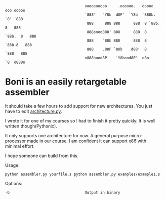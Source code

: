                                         oooooooooo.    .oooooo.   ooooo      ooo ooooo 
                                        `888'   `Y8b  d8P'  `Y8b  `888b.     `8' `888' 
                                         888     888 888      888  8 `88b.    8   888  
                                         888oooo888' 888      888  8   `88b.  8   888  
                                         888    `88b 888      888  8     `88b.8   888  
                                         888    .88P `88b    d88'  8       `888   888  
                                        o888bood8P'   `Y8bood8P'  o8o        `8  o888o 


Boni is an easily retargetable assembler
========================================

It should take a few hours to add support for new architectures. You just have to edit [architecture.py](/ynd/boni-asm/tree/master/architecture.py "architecture.py").


I wrote it for one of my courses so I had to finish it pretty quickly. It is well written though(Pythonic).

It only supports one architecture for now. A general purpose micro-processor made in our course. I am confident it can support x86 with minimal effort.

I hope someone can build from this.

Usage:

`python assembler.py yourfile.s
python assembler.py examples/example1.s`

Options:

`-b                                  Output in binary`